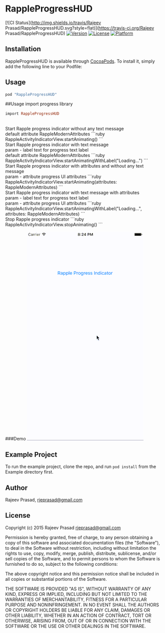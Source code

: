 # RappleProgressHUD

[![CI Status](http://img.shields.io/travis/Rajeev Prasad/RappleProgressHUD.svg?style=flat)](https://travis-ci.org/Rajeev Prasad/RappleProgressHUD)
[![Version](https://img.shields.io/cocoapods/v/RappleProgressHUD.svg?style=flat)](http://cocoapods.org/pods/RappleProgressHUD)
[![License](https://img.shields.io/cocoapods/l/RappleProgressHUD.svg?style=flat)](http://cocoapods.org/pods/RappleProgressHUD)
[![Platform](https://img.shields.io/cocoapods/p/RappleProgressHUD.svg?style=flat)](http://cocoapods.org/pods/RappleProgressHUD)

## Installation

RappleProgressHUD is available through [CocoaPods](http://cocoapods.org). To install it, simply add the following line to your Podfile:

## Usage

```ruby
pod "RappleProgressHUD" 
```

##Usage
import progress library

```ruby
import RappleProgressHUD
```
</BR>
Start Rapple progress indicator without any text message 
</BR>default attribute RappleModernAttributes
```ruby
RappleActivityIndicatorView.startAnimating()
```
</BR>
Start Rapple progress indicator with text message
</BR>param  - label text for progress text label
</BR>default attribute RappleModernAttributes
```ruby
RappleActivityIndicatorView.startAnimatingWithLabel("Loading...")
```
</BR>
Start Rapple progress indicator with attributes and without any text message
</BR>param  - attribute progress UI attributes
```ruby
RappleActivityIndicatorView.startAnimating(attributes: RappleModernAttributes)
```
</BR>
Start Rapple progress indicator with text message with attributes
</BR>param  - label text for progress text label
</BR>param  - attribute progress UI attributes
```ruby
RappleActivityIndicatorView.startAnimatingWithLabel("Loading...", attributes: RappleModernAttributes)
```
</BR>
Stop Rapple progress indicator
```ruby
RappleActivityIndicatorView.stopAnimating()
```

###Demo
![demo](Example/Demo/Demo.gif)

## Example Project

To run the example project, clone the repo, and run `pod install` from the Example directory first.

## Author

Rajeev Prasad, rjeprasad@gmail.com

## License

Copyright (c) 2015 Rajeev Prasad <rjeprasad@gmail.com>

Permission is hereby granted, free of charge, to any person obtaining a copy
of this software and associated documentation files (the "Software"), to deal
in the Software without restriction, including without limitation the rights
to use, copy, modify, merge, publish, distribute, sublicense, and/or sell
copies of the Software, and to permit persons to whom the Software is
furnished to do so, subject to the following conditions:

The above copyright notice and this permission notice shall be included in
all copies or substantial portions of the Software.

THE SOFTWARE IS PROVIDED "AS IS", WITHOUT WARRANTY OF ANY KIND, EXPRESS OR
IMPLIED, INCLUDING BUT NOT LIMITED TO THE WARRANTIES OF MERCHANTABILITY,
FITNESS FOR A PARTICULAR PURPOSE AND NONINFRINGEMENT. IN NO EVENT SHALL THE
AUTHORS OR COPYRIGHT HOLDERS BE LIABLE FOR ANY CLAIM, DAMAGES OR OTHER
LIABILITY, WHETHER IN AN ACTION OF CONTRACT, TORT OR OTHERWISE, ARISING FROM,
OUT OF OR IN CONNECTION WITH THE SOFTWARE OR THE USE OR OTHER DEALINGS IN
THE SOFTWARE.

